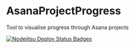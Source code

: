 AsanaProjectProgress
====================

Tool to visualise progress through Asana projects

[![Nodejitsu Deploy Status Badges](http://webhooks.nodejitsu.com/JandJ/AsanaProjectProgress.png)](https://webops.nodejitsu.com#JandJ/AsanaProjectProgress) 

